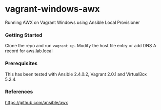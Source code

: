 # vagrant-windows-awx
Running AWX on Vagrant Windows using Ansible Local Provisioner

### Getting Started

Clone the repo and run `vagrant up`. Modify the host file entry or add DNS A record for aws.lab.local

### Prerequisites

This has been tested with Ansible 2.4.0.2, Vagrant 2.0.1 and VirtualBox 5.2.4.

### References
https://github.com/ansible/awx